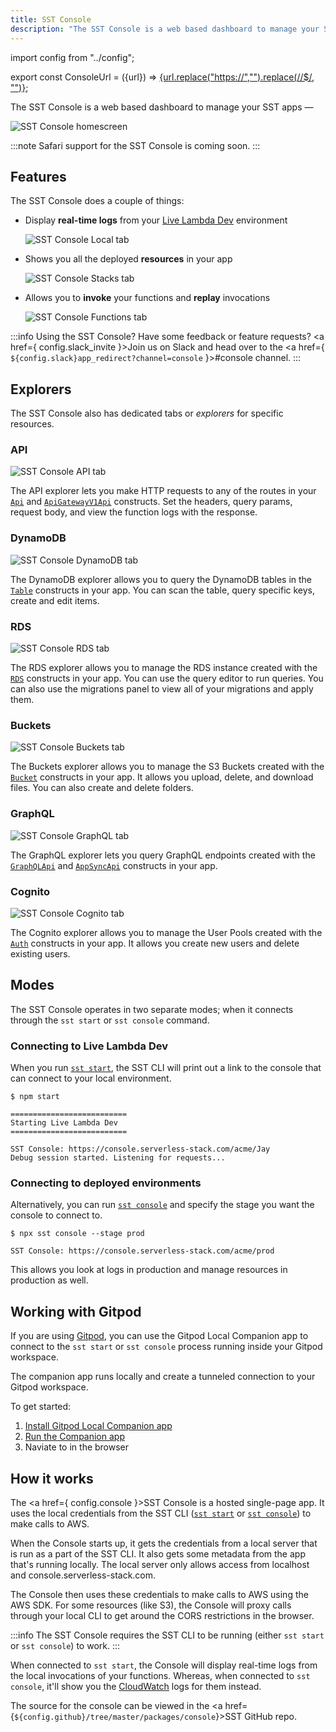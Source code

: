 ```yaml
---
title: SST Console
description: "The SST Console is a web based dashboard to manage your SST apps."
---
```


import config from "../config";

export const ConsoleUrl = ({url}) =>
  <a href={url}>{url.replace("https://","").replace(/\/$/, "")}</a>;

The SST Console is a web based dashboard to manage your SST apps — **<ConsoleUrl url={config.console} />**

![SST Console homescreen](/img/console/sst-console-homescreen.png)

:::note
Safari support for the SST Console is coming soon.
:::

## Features

The SST Console does a couple of things:

- Display **real-time logs** from your [Live Lambda Dev](live-lambda-development.md) environment

  ![SST Console Local tab](/img/console/sst-console-local-tab.png)

- Shows you all the deployed **resources** in your app

  ![SST Console Stacks tab](/img/console/sst-console-stacks-tab.png)

- Allows you to **invoke** your functions and **replay** invocations

  ![SST Console Functions tab](/img/console/sst-console-functions-tab.png)

:::info
Using the SST Console? Have some feedback or feature requests? <a href={ config.slack_invite }>Join us on Slack</a> and head over to the <a href={ `${config.slack}app_redirect?channel=console` }>#console</a> channel.
:::

## Explorers

The SST Console also has dedicated tabs or _explorers_ for specific resources.

### API

![SST Console API tab](/img/console/sst-console-api-tab.png)

The API explorer lets you make HTTP requests to any of the routes in your [`Api`](constructs/Api.md) and [`ApiGatewayV1Api`](constructs/ApiGatewayV1Api.md) constructs. Set the headers, query params, request body, and view the function logs with the response.

### DynamoDB

![SST Console DynamoDB tab](/img/console/sst-console-dynamodb-tab.png)

The DynamoDB explorer allows you to query the DynamoDB tables in the [`Table`](constructs/Table.md) constructs in your app. You can scan the table, query specific keys, create and edit items.

### RDS

![SST Console RDS tab](/img/console/sst-console-rds-tab.png)

The RDS explorer allows you to manage the RDS instance created with the [`RDS`](constructs/RDS.md) constructs in your app. You can use the query editor to run queries. You can also use the migrations panel to view all of your migrations and apply them.

### Buckets

![SST Console Buckets tab](/img/console/sst-console-buckets-tab.png)

The Buckets explorer allows you to manage the S3 Buckets created with the [`Bucket`](constructs/Bucket.md) constructs in your app. It allows you upload, delete, and download files. You can also create and delete folders.

### GraphQL

![SST Console GraphQL tab](/img/console/sst-console-graphql-tab.png)

The GraphQL explorer lets you query GraphQL endpoints created with the [`GraphQLApi`](constructs/GraphQLApi.md) and [`AppSyncApi`](constructs/AppSyncApi.md) constructs in your app.

### Cognito

![SST Console Cognito tab](/img/console/sst-console-cognito-tab.png)

The Cognito explorer allows you to manage the User Pools created with the [`Auth`](constructs/Auth.md) constructs in your app. It allows you create new users and delete existing users.

## Modes

The SST Console operates in two separate modes; when it connects through the `sst start` or `sst console` command.

### Connecting to Live Lambda Dev

When you run [`sst start`](packages/cli.md#start), the SST CLI will print out a link to the console that can connect to your local environment.

```
$ npm start

==========================
Starting Live Lambda Dev
==========================

SST Console: https://console.serverless-stack.com/acme/Jay
Debug session started. Listening for requests...
```

### Connecting to deployed environments

Alternatively, you can run [`sst console`](packages/cli.md#console) and specify the stage you want the console to connect to.

```
$ npx sst console --stage prod

SST Console: https://console.serverless-stack.com/acme/prod
```

This allows you look at logs in production and manage resources in production as well.

## Working with Gitpod

If you are using [Gitpod](https://www.gitpod.io/), you can use the Gitpod Local Companion app to connect to the `sst start` or `sst console` process running inside your Gitpod workspace.

The companion app runs locally and create a tunneled connection to your Gitpod workspace.

To get started:

1. [Install Gitpod Local Companion app](https://www.gitpod.io/blog/local-app#installation)
2. [Run the Companion app](https://www.gitpod.io/blog/local-app#running)
3. Naviate to <ConsoleUrl url={config.console} /> in the browser

## How it works

The <a href={ config.console }>SST Console</a> is a hosted single-page app. It uses the local credentials from the SST CLI ([`sst start`](packages/cli.md#start) or [`sst console`](packages/cli.md#console)) to make calls to AWS.

When the Console starts up, it gets the credentials from a local server that is run as a part of the SST CLI. It also gets some metadata from the app that's running locally. The local server only allows access from localhost and console.serverless-stack.com.

The Console then uses these credentials to make calls to AWS using the AWS SDK. For some resources (like S3), the Console will proxy calls through your local CLI to get around the CORS restrictions in the browser.

:::info
The SST Console requires the SST CLI to be running (either `sst start` or `sst console`) to work.
:::

When connected to `sst start`, the Console will display real-time logs from the local invocations of your functions. Whereas, when connected to `sst console`, it'll show you the [CloudWatch](https://aws.amazon.com/cloudwatch/) logs for them instead.

The source for the console can be viewed in the <a href={`${config.github}/tree/master/packages/console`}>SST GitHub repo</a>.